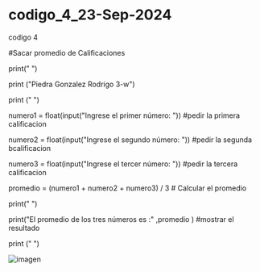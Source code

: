 # codigo_4_23-Sep-2024
codigo 4

#Sacar promedio de Calificaciones

print(" ")

print ("Piedra Gonzalez Rodrigo 3-w")

print (" ")

numero1 = float(input("Ingrese el primer número: "))         #pedir la primera calificacion

numero2 = float(input("Ingrese el segundo número: "))        #pedir la segunda bcalificacion

numero3 = float(input("Ingrese el tercer número: "))         #pedir la tercera calificacion


promedio = (numero1 + numero2 + numero3) / 3                  # Calcular el promedio

print(" ")

print("El promedio de los tres números es :"  ,promedio )       #mostrar el resultado

print (" ")


![imagen](https://github.com/user-attachments/assets/3a2a938f-297f-4bee-a22a-f7de8747941b)
